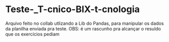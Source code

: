 # Teste-_T-cnico-BIX-t-cnologia
Arquivo feito no collab utlizando a Lib do Pandas, para manipular os dados da planilha enviada pra teste.
OBS: é um rascunho pra alcançar o resuldo que os exercícios pediam

